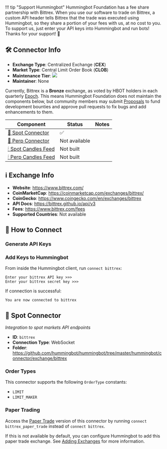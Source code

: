 !!! tip "Support Hummingbot"
    Hummingbot Foundation has a fee share partnership with Bittrex. When you use our software to trade on Bittrex, a custom API header tells Bittrex that the trade was executed using Hummingbot, so they share a portion of your fees with us, at no cost to you. To support us, just enter your API keys into Hummingbot and run bots! Thanks for your support! 🙏

## 🛠 Connector Info

- **Exchange Type**: Centralized Exchange (**CEX**)
- **Market Type**: Central Limit Order Book (**CLOB**)
- **Maintenance Tier**: ![](https://img.shields.io/static/v1?label=Hummingbot&message=BRONZE&color=green)
- **Maintainer**: None

Currently, Bittrex is a **Bronze** exchange, as voted by HBOT holders in each quarterly [Epoch](/governance/epochs). This means Hummingbot Foundation does not maintain the components below, but community members may submit [Proposals](/governance/proposals) to fund development bounties and approve pull requests to fix bugs and add enhancements to them.

| Component | Status | Notes | 
| --------- | ------ | ----- |
| [🔀 Spot Connector](#spot-connector) | ✅ |
| [🔀 Perp Connector](#perp-connector) | Not available |
| [🕯 Spot Candles Feed](#spot-candles-feed) | Not built  | 
| [🕯 Perp Candles Feed](#perp-candles-feed) | Not built  | 

## ℹ️ Exchange Info

- **Website**: <https://www.bittrex.com/>
- **CoinMarketCap**: <https://coinmarketcap.com/exchanges/bittrex/>
- **CoinGecko**: <https://www.coingecko.com/en/exchanges/bittrex>
- **API Docs**: https://bittrex.github.io/api/v3
- **Fees**: <https://www.bittrex.com/fees>
- **Supported Countries**: Not available

## 🔑 How to Connect

### Generate API Keys

### Add Keys to Hummingbot

From inside the Hummingbot client, run `connect bittrex`:

```
Enter your bittrex API key >>>
Enter your bittrex secret key >>>
```

If connection is successful:

```
You are now connected to bittrex
```

## 🔀 Spot Connector
*Integration to spot markets API endpoints*

- **ID**: `bittrex`
- **Connection Type**: WebSocket
- **Folder**: https://github.com/hummingbot/hummingbot/tree/master/hummingbot/connector/exchange/bittrex

### Order Types

This connector supports the following `OrderType` constants:

- `LIMIT`
- `LIMIT_MAKER`

### Paper Trading

Access the [Paper Trade](/global-configs/paper-trade/) version of this connector by running `connect bittrex_paper_trade` instead of `connect bittrex`.

If this is not available by default, you can configure Hummingbot to add this paper trade exchange. See [Adding Exchanges](/global-configs/paper-trade/#adding-exchanges) for more information.
